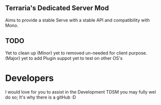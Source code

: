 Terraria's Dedicated Server Mod
-------------

Aims to provide a stable Serve with a stable API and compatibility with Mono.



TODO
-------------
Yet to clean up (Minor)
yet to removed un-needed for client purpose. (Major)
yet to add Plugin suppot
yet to test on other OS's

Developers
=============
I would love for you to assist in the Development TDSM you may fully wel do so; It's why there is a gitHub :D

